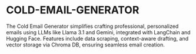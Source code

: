 # COLD-EMAIL-GENERATOR
The Cold Email Generator simplifies crafting professional, personalized emails using LLMs like Llama 3.1 and Gemini, integrated with LangChain and Hugging Face. Features include data scraping, context-aware drafting, and vector storage via Chroma DB, ensuring seamless email creation.
